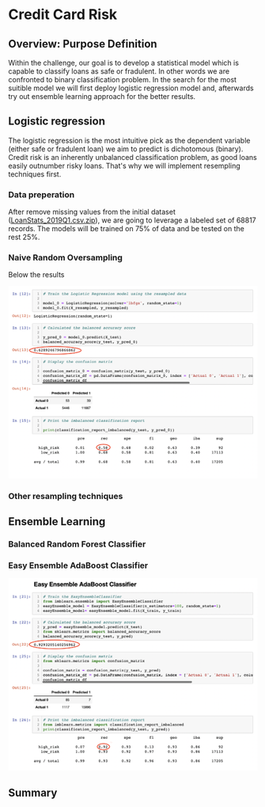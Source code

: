 # Credit Card Risk
## Overview: Purpose Definition
Within the challenge, our goal is to develop a statistical model which is capable to classify loans as safe or fradulent. In other words we are confronted to binary classification problem.
In the search for the most suitible model we will first deploy logistic regression model and, afterwards try out ensemble learning approach for the better results.

## Logistic regression
The logistic regression is the most intuitive pick as the dependent variable (either safe or fradulent loan) we aim to predict is dichotomous (binary). Credit risk is an inherently unbalanced classification problem, as good loans easily outnumber risky loans. That's why we will implement resempling techniques first. 
### Data preperation
After remove missing values from the initial dataset ([LoanStats_2019Q1.csv.zip](https://github.com/ArmineKhanan/Credit_risk/tree/main/Resources)), we are going to leverage a labeled set of 68817 records. The models will be trained on 75% of data and be tested on the rest 25%.

### Naive Random Oversampling
Below the results 

<kbd><img src="https://github.com/ArmineKhanan/Credit_risk/blob/main/Images/Logistic%20Regression%20model.png" width="800" /></kbd>

### Other resampling techniques

## Ensemble Learning 

### Balanced Random Forest Classifier

### Easy Ensemble AdaBoost Classifier

<kbd><img src="https://github.com/ArmineKhanan/Credit_risk/blob/main/Images/Ensemble%20AdaBoost%20Classifier.png" width="800" /></kbd>


## Summary
